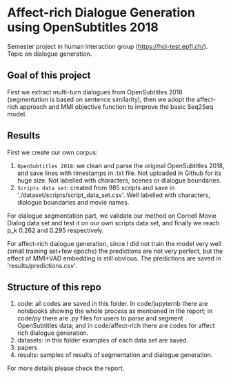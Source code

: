# Affect-rich Dialogue Generation using OpenSubtitles 2018
Semester project in human interaction group (https://hci-test.epfl.ch/). Topic on dialogue generation.

## Goal of this project

First we extract multi-turn dialogues from OpenSubtitles 2018 (segmentation is based on sentence similarity), then we adopt the affect-rich approach and MMI objective function to improve the basic Seq2Seq model.

## Results

First we create our own corpus:
1. `OpenSubtitles 2018`: we clean and parse the original OpenSubtitles 2018, and save lines with timestamps in .txt file. Not uploaded in Github for its huge size. Not labelled with characters, scenes or dialogue boundaries.
2. `Scripts data set`: created from 985 scripts and save in './dataset/scripts/script_data_set.csv'. Well labelled with characters, dialogue boundaries and movie names.

For dialogue segmentation part, we validate our method on Cornell Movie Dialog data set and test it on our own scripts data set, and finally we reach p_k 0.262 and 0.295 respectively.

For affect-rich dialogue generation, since I did not train the model very well (small training set+few epochs) the predictions are not very perfect, but the effect of MMI+VAD embedding is still obvious. The predictions are saved in 'results/predictions.csv'.

## Structure of this repo

1. code: all codes are saved in this folder. In code/jupyternb there are notebooks showing the whole process as mentioned in the report; in code/py there are .py files for users to parse and segment OpenSubtitles data; and in code/affect-rich there are codes for affect rich dialogue generation.
2. datasets: in this folder examples of each data set are saved.
3. papers
4. results: samples of results of segmentation and dialogue generation.

For more details please check the report.
